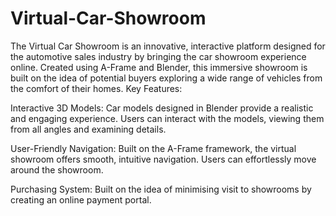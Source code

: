 # Virtual-Car-Showroom
The Virtual Car Showroom is an innovative, interactive platform designed for the automotive sales industry by bringing the car showroom experience online. Created using A-Frame and Blender, this immersive showroom is built on the idea of potential buyers exploring a wide range of vehicles from the comfort of their homes.
Key Features:

Interactive 3D Models: Car models designed in Blender provide a realistic and engaging experience. Users can interact with the models, viewing them from all angles and examining details.

User-Friendly Navigation: Built on the A-Frame framework, the virtual showroom offers smooth, intuitive navigation. Users can effortlessly move around the showroom.

Purchasing System: Built on the idea of minimising visit to showrooms by creating an online payment portal.

